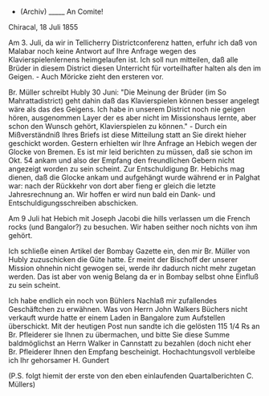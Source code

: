 + (Archiv) _____ An Comite!

 Chiracal, 18 Juli 1855

Am 3. Juli, da wir in Tellicherry Districtconferenz hatten, erfuhr ich daß von Malabar noch keine Antwort auf Ihre Anfrage wegen des Klavierspielenlernens heimgelaufen ist. Ich soll nun mitteilen, daß alle Brüder in diesem District diesen Unterricht für vorteilhafter halten als den im Geigen. - Auch Möricke zieht den ersteren vor.

Br. Müller schreibt Hubly 30 Juni: "Die Meinung der Brüder (im So Mahrattadistrict) geht dahin daß das Klavierspielen können besser angelegt wäre als das des Geigens. Ich habe in unserem District noch nie geigen hören, ausgenommen Layer der es aber nicht im Missionshaus lernte, aber schon den Wunsch gehört, Klavierspielen zu können." - Durch ein Mißverständniß Ihres Briefs ist diese Mitteilung statt an Sie direkt hieher geschickt worden. 
Gestern erhielten wir Ihre Anfrage an Hebich wegen der Glocke von Bremen. Es ist mir leid berichten zu müssen, daß sie schon im Okt. 54 ankam und also der Empfang den freundlichen Gebern nicht angezeigt worden zu sein scheint. Zur Entschuldigung Br. Hebichs mag dienen, daß die Glocke ankam und aufgehängt wurde während er in Palghat war: nach der Rückkehr von dort aber fieng er gleich die letzte Jahresrechnung an. Wir hoffen er wird nun bald ein Dank- und Entschuldigungsschreiben abschicken.

Am 9 Juli hat Hebich mit Joseph Jacobi die hills verlassen um die French rocks (und Bangalor?) zu besuchen. Wir haben seither noch nichts von ihm gehört.

Ich schließe einen Artikel der Bombay Gazette ein, den mir Br. Müller von Hubly zuzuschicken die Güte hatte. Er meint der Bischoff der unserer Mission ohnehin nicht gewogen sei, werde ihr dadurch nicht mehr zugetan werden. Das ist aber von wenig Belang da er in Bombay selbst ohne Einfluß zu sein scheint.

Ich habe endlich ein noch von Bühlers Nachlaß mir zufallendes Geschäftchen zu erwähnen. Was von Herrn John Walkers Büchers nicht verkauft wurde hatte er einem Laden in Bangalore zum Aufstellen überschickt. Mit der heutigen Post nun sandte ich die gelösten 115 1/4 Rs an Br. Pfleiderer sie Ihnen zu übermachen, und bitte Sie diese Summe baldmöglichst an Herrn Walker in Cannstatt zu bezahlen (doch nicht eher Br. Pfleiderer Ihnen den Empfang bescheinigt.
 Hochachtungsvoll verbleibe ich
 Ihr gehorsamer
 H. Gundert

(P.S. folgt hiemit der erste von den eben einlaufenden Quartalberichten C. Müllers)

